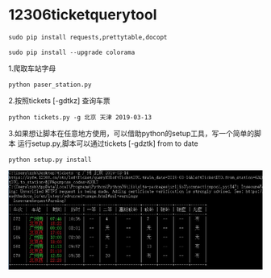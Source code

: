 # 12306ticketquerytool
```
sudo pip install requests,prettytable,docopt
```

```
sudo pip install --upgrade colorama
```
1.爬取车站字母
```
python paser_station.py
```
2.按照tickets [-gdtkz] <from> <to> <date> 查询车票
```
python tickets.py -g 北京 天津 2019-03-13
```
3.如果想让脚本在任意地方使用，可以借助python的setup工具，写一个简单的脚本
运行setup.py,脚本可以通过tickets [-gdztk] from to date
```
python setup.py install
```
<p>
<img src='./images/result.JPG'>
</p>
